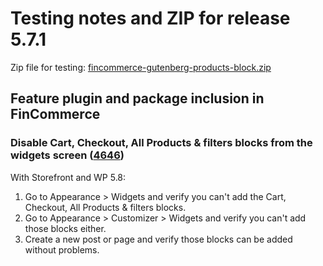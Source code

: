 # Testing notes and ZIP for release 5.7.1

Zip file for testing: [fincommerce-gutenberg-products-block.zip](https://github.com/dieselfox1/fincommerce-gutenberg-products-block/files/7074986/fincommerce-gutenberg-products-block.zip)

## Feature plugin and package inclusion in FinCommerce

### Disable Cart, Checkout, All Products & filters blocks from the widgets screen ([4646](https://github.com/dieselfox1/fincommerce-gutenberg-products-block/pull/4646))

With Storefront and WP 5.8:

1. Go to Appearance > Widgets and verify you can't add the Cart, Checkout, All Products & filters blocks.
2. Go to Appearance > Customizer > Widgets and verify you can't add those blocks either.
3. Create a new post or page and verify those blocks can be added without problems.
